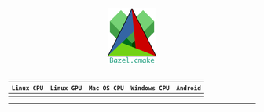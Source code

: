 <div align="center">
    <img src="https://raw.githubusercontent.com/CMakeHub/bazaar/master/logo-name.png" width="20%"><br><br>
</div>



| **`Linux CPU`** | **`Linux GPU`** | **`Mac OS CPU`** | **`Windows CPU`** | **`Android`** |
|-----------------|---------------------|------------------|-------------------|---------------|
|                 |                     |                  |                   |               |

-----------------